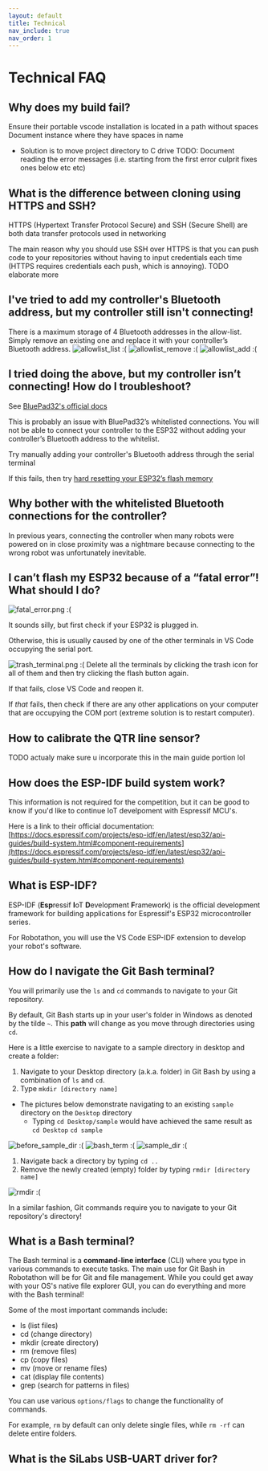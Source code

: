 ```yaml
---
layout: default
title: Technical
nav_include: true
nav_order: 1
---
```


# Technical FAQ

## Why does my build fail?
Ensure their portable vscode installation is located in a path without spaces
Document instance where they have spaces in name
- Solution is to move project directory to C drive
TODO: Document reading the error messages (i.e. starting from the first error culprit fixes ones below etc etc)

## What is the difference between cloning using HTTPS and SSH?
HTTPS (Hypertext Transfer Protocol Secure) and SSH (Secure Shell) are both data transfer protocols used in networking

The main reason why you should use SSH over HTTPS is that you can push code to your repositories without having to input credentials each time (HTTPS requires credentials each push, which is annoying).
TODO elaborate more

## I've tried to add my controller's Bluetooth address, but my controller still isn't connecting!
There is a maximum storage of 4 Bluetooth addresses in the allow-list. Simply remove an existing one and replace it with your controller’s Bluetooth address.
<img src="{{ '/_assets/images/allowlist_list.png' | prepend: site.baseurl }}" alt="allowlist_list :(">
<img src="{{ '/_assets/images/allowlist_remove.png' | prepend: site.baseurl }}" alt="allowlist_remove :(">
<img src="{{ '/_assets/images/allowlist_add.png' | prepend: site.baseurl }}" alt="allowlist_add :(">


## I tried doing the above, but my controller isn’t connecting! How do I troubleshoot?
See [BluePad32's official docs](https://bluepad32.readthedocs.io/en/latest/FAQ/#:~:text=true%3B%0A%7D-,Using%20allowlist%20commands%20from%20the%20USB%20console,%C2%B6,-Note)

This is probably an issue with BluePad32’s whitelisted connections. You will not be able to connect your controller to the ESP32 without adding your controller’s Bluetooth address to the whitelist.

Try manually adding your controller's Bluetooth address through the serial terminal

If this fails, then try [hard resetting your ESP32’s flash memory](https://randomnerdtutorials.com/esp32-erase-flash-memory/)

## Why bother with the whitelisted Bluetooth connections for the controller?
In previous years, connecting the controller when many robots were powered on in close proximity was a nightmare because connecting to the wrong robot was unfortunately inevitable.

## I can’t flash my ESP32 because of a “fatal error”! What should I do?
<img src="{{ '/_assets/images/fatal_error.png' | prepend: site.baseurl }}" alt="fatal_error.png :(">

It sounds silly, but first check if your ESP32 is plugged in.

Otherwise, this is usually caused by one of the other terminals in VS Code occupying the serial port.

<img src="{{ '/_assets/images/trash_terminal.png' | prepend: site.baseurl }}" alt="trash_terminal.png :(">
Delete all the terminals by clicking the trash icon for all of them and then try clicking the flash button again.

If that fails, close VS Code and reopen it.

If *that* fails, then check if there are any other applications on your computer that are occupying the COM port (extreme solution is to restart computer).

## How to calibrate the QTR line sensor?
TODO actualy make sure u incorporate this in the main guide portion lol

## How does the ESP-IDF build system work?
This information is not required for the competition, but it can be good to know if you'd like to continue IoT develpoment with Espressif MCU's.

Here is a link to their official documentation: [https://docs.espressif.com/projects/esp-idf/en/latest/esp32/api-guides/build-system.html#component-requirements](https://docs.espressif.com/projects/esp-idf/en/latest/esp32/api-guides/build-system.html#component-requirements)

## What is ESP-IDF?
ESP-IDF (**Esp**ressif **I**oT **D**evelopment **F**ramework) is the official development framework for building applications for Espressif's ESP32 microcontroller series.

For Robotathon, you will use the VS Code ESP-IDF extension to develop your robot's software.

## How do I navigate the Git Bash terminal?
You will primarily use the `ls` and `cd` commands to navigate to your Git repository.

By default, Git Bash starts up in your user's folder in Windows as denoted by the tilde `~`. This **path** will change as you move through directories using `cd`.

Here is a little exercise to navigate to a sample directory in desktop and create a folder:

1. Navigate to your Desktop directory (a.k.a. folder) in Git Bash by using a combination of `ls` and `cd`. 
1. Type `mkdir [directory name]`

* The pictures below demonstrate navigating to an existing `sample` directory on the `Desktop` directory
    * Typing `cd Desktop/sample` would have achieved the same result as `cd Desktop` `cd sample`
<img src="{{ '/_assets/images/before_sample_dir.png' | prepend: site.baseurl }}" alt="before_sample_dir :(">
<img src="{{ '/_assets/images/bash_term.png' | prepend: site.baseurl }}" alt="bash_term :(">
<img src="{{ '/_assets/images/sample_dir.png' | prepend: site.baseurl }}" alt="sample_dir :(">

1. Navigate back a directory by typing `cd ..`
1. Remove the newly created (empty) folder by typing `rmdir [directory name]`
<img src="{{ '/_assets/images/rmdir.png' | prepend: site.baseurl }}" alt="rmdir :(">

In a similar fashion, Git commands require you to navigate to your Git repository's directory!

## What is a Bash terminal?
The Bash terminal is a **command-line interface** (CLI) where you type in various commands to execute tasks. The main use for Git Bash in Robotathon will be for Git and file management. While you could get away with your OS's native file explorer GUI, you can do everything and more with the Bash terminal!

Some of the most important commands include:
* ls (list files)
* cd (change directory)
* mkdir (create directory)
* rm (remove files)
* cp (copy files)
* mv (move or rename files)
* cat (display file contents)
* grep (search for patterns in files)

You can use various `options/flags` to change the functionality of commands.

For example, `rm` by default can only delete single files, while `rm -rf` can delete entire folders.



## What is the SiLabs USB-UART driver for?
